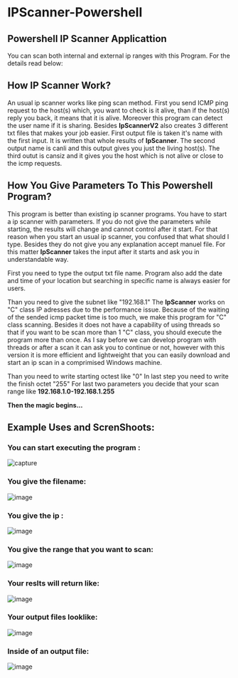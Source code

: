 # IPScanner-Powershell

## Powershell IP Scanner Applicattion

You can scan both internal and external ip ranges with this Program. For the details read below:

## How IP Scanner Work?
An usual ip scanner works like ping scan method. First you send ICMP ping request to the host(s) which, you want to check is it alive, than if the host(s) reply you back, it means that it is alive. Moreover this program can detect the user name if it is sharing. Besides **IpScannerV2** also creates 3 different txt files that makes your job easier. First output file is taken it's name with the first input. It is written that whole results of **IpScanner**. The second output name is canli and this output gives you just the living host(s). The third outut is cansiz and it gives you the host which is not alive or close to the icmp requests.  


## How You Give Parameters To This Powershell Program?
This program is better than existing ip scanner programs. You have to start a ip scanner with parameters. If you do not give the parameters while starting, the results will change and cannot control after it start. For that reason when you start an usual ip scanner, you confused that what should I type. Besides they do not give you any explanation accept manuel file. For this matter **IpScanner** takes the input after it starts and ask you in understandable way. 

First you need to type the output txt file name. Program also add the date and time of your location but searching in specific name is always easier for users. 

Than you need to give the subnet like "192.168.1" The **IpScanner** works on "C" class IP adresses due to the performance issue. Because of the waiting of the sended icmp packet time is too much, we make this program for "C" class scanning. Besides it does not have a capability of using threads so that if you want to be scan more than 1 "C" class, you should execute the program more than once. As I say before we can develop program with threads or after a scan it can ask you to continue or not, however with this version it is more efficient and lightweight that you can easily download and start an ip scan in a comprimised Windows machine. 

Than you need to write starting octest like "0"
In last step you need to write the finish octet "255"
For last two parameters you decide that your scan range like **192.168.1.0-192.168.1.255**

**Then the magic begins...**
## Example Uses and ScrenShoots:

### You can start executing the program :

![capture](https://user-images.githubusercontent.com/23013987/38173477-d683f532-35c7-11e8-9fba-a9c9ab9eb24e.JPG)

### You give the filename:

![image](https://user-images.githubusercontent.com/23013987/38173505-1a1bd10c-35c8-11e8-9470-019f761d1d36.png)


### You give the ip :

![image](https://user-images.githubusercontent.com/23013987/38173525-3f672ec0-35c8-11e8-922f-9dd6bdf787fd.png)

### You give the range that you want to scan:

![image](https://user-images.githubusercontent.com/23013987/38173540-6fcb5276-35c8-11e8-8da9-33cf0351459e.png)

### Your reslts will return like:

![image](https://user-images.githubusercontent.com/23013987/38173557-a8369300-35c8-11e8-8d3a-c1ef59bb1dfc.png)

### Your output files looklike:

![image](https://user-images.githubusercontent.com/23013987/38173575-fbabfb1a-35c8-11e8-858a-e031d4766a43.png)


### Inside of an output file:

![image](https://user-images.githubusercontent.com/23013987/38173579-12deb49e-35c9-11e8-9047-382f8d59646a.png)






